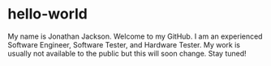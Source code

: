 # hello-world
My name is Jonathan Jackson.
Welcome to my GitHub.
I am an experienced Software Engineer, Software Tester, and Hardware Tester.
My work is usually not available to the public but this will soon change.
Stay tuned!
